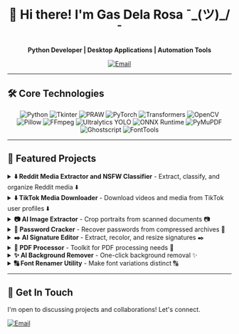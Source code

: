 <div align="center">

# 👋 Hi there! I'm Gas Dela Rosa  ¯\_(ツ)_/¯

**Python Developer | Desktop Applications | Automation Tools**

[![Email](https://img.shields.io/badge/Email-d14836?style=for-the-badge&logo=gmail&logoColor=white)](mailto:gasdlarosa@gmail.com)

</div>

---

## 🛠️ Core Technologies

<p align="center">
  <img src="https://img.shields.io/badge/Python-3776AB?style=for-the-badge&logo=python&logoColor=white" alt="Python"/>
  <img src="https://img.shields.io/badge/Tkinter-2C5985?style=for-the-badge&logo=python&logoColor=white" alt="Tkinter"/>
  <img src="https://img.shields.io/badge/PRAW-FF4500?style=for-the-badge&logo=reddit&logoColor=white" alt="PRAW"/>
  <img src="https://img.shields.io/badge/PyTorch-EE4C2C?style=for-the-badge&logo=pytorch&logoColor=white" alt="PyTorch"/>
  <img src="https://img://img.shields.io/badge/Transformers-FFD700?style=for-the-badge&logo=hugging-face&logoColor=black" alt="Transformers"/>
  <img src="https://img.shields.io/badge/OpenCV-5C3EE8?style=for-the-badge&logo=opencv&logoColor=white" alt="OpenCV"/>
  <img src="https://img.shields.io/badge/Pillow-92447A?style=for-the-badge&logo=pillow&logoColor=white" alt="Pillow"/>
  <img src="https://img.shields.io/badge/FFmpeg-007800?style=for-the-badge&logo=ffmpeg&logoColor=white" alt="FFmpeg"/>
  <img src="https://img.shields.io/badge/Ultralytics-2A3DA4?style=for-the-badge&logo=yolo&logoColor=white" alt="Ultralytics YOLO"/>
  <img src="https://img.shields.io/badge/ONNX-00594C?style=for-the-badge&logo=onnx&logoColor=white" alt="ONNX Runtime"/>
  <img src="https://img.shields.io/badge/PyMuPDF-A41D1A?style=for-the-badge&logo=pypi&logoColor=white" alt="PyMuPDF"/>
  <img src="https://img.shields.io/badge/Ghostscript-000000?style=for-the-badge&logo=ghostscript&logoColor=white" alt="Ghostscript"/>
  <img src="https://img.shields.io/badge/FontTools-4C4C4C?style=for-the-badge&logo=pypi&logoColor=white" alt="FontTools"/>
</p>

---

## 🚀 Featured Projects

<details>
<summary><strong>⬇️ Reddit Media Extractor and NSFW Classifier</strong> - Extract, classify, and organize Reddit media ⬇️</summary>
<br>

A powerful and user-friendly desktop tool for extracting images and videos from Reddit, classifying them with an AI model, and organizing them into local folders. Built with Python and CustomTkinter, it leverages the Reddit API for content retrieval and a pre-trained AI model for NSFW detection.

<div align="center">
   <img src="https://raw.githubusercontent.com/gasdlarosa/gasdlarosa/main/main_window.png" width="800">
      <img src="https://raw.githubusercontent.com/gasdlarosa/gasdlarosa/main/nsfw_downloads.png" width="800">
         <img src="https://raw.githubusercontent.com/gasdlarosa/gasdlarosa/main/sfw_downloads.png" width="800">
            <img src="https://raw.githubusercontent.com/gasdlarosa/gasdlarosa/main/videos_downloads.png" width="800">

</div>

**Key Features:**
*   **CustomTkinter GUI**: Modern, responsive, and aesthetically pleasing interface.
*   **Reddit API Integration**: Connects using PRAW for efficient post fetching.
*   **Media Extraction**: Downloads images (JPG, PNG, GIF) and videos (MP4, GIFV).
*   **Smart Video Handling**: Merges audio and video streams using FFmpeg.
*   **NSFW Classification**: Employs a Hugging Face Transformers-based AI model to classify media.
*   **Automatic Organization**: Saves media into `videos`, `nsfw`, and `sfw` subdirectories.
*   **Download History**: Prevents redundant downloads by maintaining a session-specific history.
*   **Session Management**: Save and load application settings and credentials.

</details>

<details>
<summary><strong>⬇️ TikTok Media Downloader</strong> - Download videos and media from TikTok user profiles ⬇️</summary>
<br>

A user-friendly desktop application built with Python and Tkinter, designed to download videos and media from TikTok user profiles. It leverages the powerful `yt-dlp` backend.

<div align="center">
  <img src="https://raw.githubusercontent.com/gasdlarosa/gasdlarosa/main/tiktok_media_downloader.png" width="800" alt="TikTok Media Downloader Screenshot">
  <img src="https://raw.githubusercontent.com/gasdlarosa/gasdlarosa/main/tiktok_extracted_media.png" width="800" alt="TikTok Extracted Media Screenshot">
</div>

**Key Features:**
*   **Robust `yt-dlp` Backend:** Leverages `yt-dlp` for powerful download capabilities.
*   **Authenticated Downloads:** Supports private/restricted accounts via cookies.
*   **Configurable Quality:** Choose preferred video and media quality.
*   **Flexible Naming:** Customizable file naming conventions.
*   **Advanced History Management:** Crash-proof checkpointing for download history.

</details>

<details>
<summary><strong>📷 AI Image Extractor</strong> - Crop portraits from scanned documents 📷</summary>
<br>

Automatically detects, de-skews, and crops portrait photos from scanned documents.

<div align="center">
  <img src="https://raw.githubusercontent.com/gasdlarosa/gasdlarosa/main/image-extractor-screenshot.png" width="800">
</div>

**Key Features:**
*   **AI Smart Cropping:** YOLOv8 for optimal head room.
*   **Automatic De-skew:** OpenCV for perspective correction.
*   **Multi-Format Support:** Handles PDFs, Word docs, and images.
*   **Intelligent Filenaming:** Suggests names based on source.

</details>

<details>
<summary><strong>🔐 Password Cracker</strong> - Recover passwords from compressed archives 🔐</summary>
<br>

Comprehensive tool for password recovery from ZIP, RAR, and 7z archives.

<div align="center">
  <img src="https://raw.githubusercontent.com/gasdlarosa/gasdlarosa/main/password-cracker-screenshot.png" width="800">
</div>

**Key Features:**
*   **Multiple Attack Modes:** SecLists, mask, hybrid, custom.
*   **Advanced Options:** Leet speak, keyword filtering.
*   **Session Management:** Save and load configurations.
*   **Detailed Reporting:** Statistics and password strength analysis.

</details>

<details>
<summary><strong>✒️ AI Signature Editor</strong> - Extract, recolor, and resize signatures ✒️</summary>
<br>

Extracts signatures, recolors them, and resizes them for digital documents.

<div align="center">
  <img src="https://raw.githubusercontent.com/gasdlarosa/gasdlarosa/main/e-signature-app-screenshot.png" width="800">
</div>

**Key Features:**
*   **AI Background Removal:** Accurate extraction with Deep Image Segmentation.
*   **Live Preview:** View changes instantly.
*   **Full Customization:** Recolor and resize.
*   **Batch Processing:** Automate multiple images.

</details>

<details>
<summary><strong>📄 PDF Processor</strong> - Toolkit for PDF processing needs 📄</summary>
<br>

Compress, merge, split, convert, and manage PDFs.

<div align="center">
  <img src="https://raw.githubusercontent.com/gasdlarosa/gasdlarosa/main/pdf-processor-screenshot.png" width="800">
</div>

**Key Features:**
*   **Versatile Toolkit:** Compress, merge, split, convert, and more.
*   **High-Quality Engine:** Powered by Ghostscript.
*   **Advanced Functionality:** Page organization, image extraction.
*   **Intuitive GUI:** Simple and fast.

</details>

<details>
<summary><strong>✨ AI Background Remover</strong> - One-click background removal ✨</summary>
<br>

Removes image backgrounds with a single click.

<div align="center">
  <img src="https://raw.githubusercontent.com/gasdlarosa/gasdlarosa/main/background-remover-screenshot.png" width="800">
</div>

**Key Features:**
*   **One-Click Removal:**
*   **Simple & Fast UI:**
*   **Live Previews:**
*   **GUI Logging:**

</details>

<details>
<summary><strong>🔠 Font Renamer Utility</strong> - Make font variations distinct 🔠</summary>
<br>

Modifies font metadata so that font variations (e.g., Bold, Narrow) appear as distinct font families.

<div align="center">
  <img src="https://raw.githubusercontent.com/gasdlarosa/gasdlarosa/main/font-renamer-screenshot.png" width="800">
</div>

**Key Features:**
*   **Batch Processing:** Process folders of fonts.
*   **Intelligent Renaming:**
*   **Detailed Reporting:**
*   **Automatic Backups:**

</details>

---

## 📧 Get In Touch

I'm open to discussing projects and collaborations! Let's connect.

[![Email](https://img.shields.io/badge/Email-d14836?style=flat-square&logo=gmail&logoColor=white)](mailto:gasdlarosa@gmail.com)
